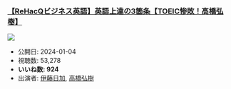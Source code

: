 ### [【ReHacQビジネス英語】英語上達の3箇条【TOEIC惨敗！高橋弘樹】](https://www.youtube.com/watch?v=TAdkp0uIpyA)
[![](https://img.youtube.com/vi/TAdkp0uIpyA/sddefault.jpg)](https://www.youtube.com/watch?v=TAdkp0uIpyA)
-   公開日: 2024-01-04
-   視聴数: 53,278
-   **いいね数: 924**
-   出演者: [伊藤日加](/rehacq_fan/people/伊藤日加 "wikilink"), [高橋弘樹](/rehacq_fan/people/高橋弘樹 "wikilink")
